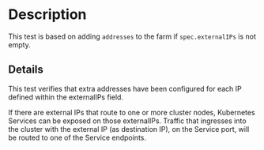 # Description

This test is based on adding `addresses` to the farm if `spec.externalIPs` is not empty.

## Details

This test verifies that extra addresses have been configured for each IP defined within the externalIPs field.

If there are external IPs that route to one or more cluster nodes, Kubernetes Services can be exposed on those externalIPs. Traffic that ingresses into the cluster with the external IP (as destination IP), on the Service port, will be routed to one of the Service endpoints.
